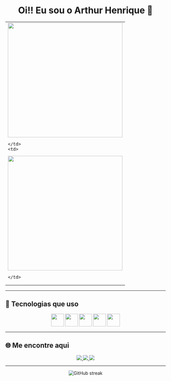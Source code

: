 <h1 align="center">Oi!! Eu sou o Arthur Henrique 👋</h1>

<div align="center">

<table>
  <tr>
    <td>
      
  <img src="https://github-readme-stats.vercel.app/api?username=arthurhfreitass&show_icons=true&theme=radical&border_radius=10&hide=prs&count_private=true" width="360px"/>
  
    </td>
    <td>
      
  <img src="https://github-readme-stats.vercel.app/api/top-langs/?username=arthurhfreitass&layout=compact&theme=radical&border_radius=10" width="360px"/>
  
    </td>
  </tr>
</table>

</div>

---

## 🚀 Tecnologias que uso

<div align="center">

<img src="https://cdn.jsdelivr.net/gh/devicons/devicon/icons/python/python-original.svg" width="40"/>
<img src="https://cdn.jsdelivr.net/gh/devicons/devicon/icons/html5/html5-original.svg" width="40"/>
<img src="https://cdn.jsdelivr.net/gh/devicons/devicon/icons/css3/css3-original.svg" width="40"/>
<img src="https://cdn.jsdelivr.net/gh/devicons/devicon/icons/javascript/javascript-original.svg" width="40"/>
<img src="https://cdn.jsdelivr.net/gh/devicons/devicon/icons/git/git-original.svg" width="40"/>

</div>

---

## 🌐 Me encontre aqui

<div align="center">

<a href="https://www.linkedin.com/in/arthur-henrique-853513252" target="_blank">
  <img src="https://img.shields.io/badge/LinkedIn-0A66C2?style=for-the-badge&logo=linkedin&logoColor=white"/>
</a>

<a href="https://instagram.com/seuperfil" target="_blank">
  <img src="https://img.shields.io/badge/Instagram-E4405F?style=for-the-badge&logo=instagram&logoColor=white"/>
</a>

<a href="mailto:arthurhfreitas@icloud.com">
  <img src="https://img.shields.io/badge/Email-D14836?style=for-the-badge&logo=gmail&logoColor=white"/>
</a>

</div>

---

<div align="center">

![GitHub streak](https://github-readme-streak-stats.herokuapp.com/?user=arthurhfreitass&theme=radical&border_radius=10)

</div>
